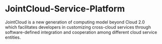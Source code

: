 # JointCloud-Service-Platform
JointCloud is a new generation of computing model beyond Cloud 2.0 which facilitates developers in customizing cross-cloud services through software-defined integration and cooperation among different cloud service entities.
